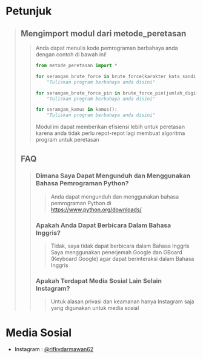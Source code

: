 # Petunjuk
> ## Mengimport modul dari metode_peretasan
>> Anda dapat menulis kode pemrograman berbahaya anda dengan contoh di bawah ini!
>> ~~~Python
>> from metode_peretasan import *
>>
>> for serangan_brute_force in brute_force(karakter_kata_sandi = "abcdefghijklmnopqrstuvwxyz", panjang_kata_sandi = 2):
>>     "Tuliskan program berbahaya anda disini"
>> 
>> for serangan_brute_force_pin in brute_force_pin(jumlah_digit = 4, string_output = True):
>>     "Tuliskan program berbahaya anda disini"
>>
>> for serangan_kamus in kamus():
>>     "Tuliskan program berbahaya anda disini"
>> ~~~
>> Modul ini dapat memberikan efisiensi lebih untuk peretasan karena anda tidak perlu repot-repot lagi membuat algoritma program untuk peretasan
> ## FAQ
>> ### Dimana Saya Dapat Mengunduh dan Menggunakan Bahasa Pemrograman Python?
>>> Anda dapat mengunduh dan menggunakan bahasa pemrograman Python di https://www.python.org/downloads/
>> ### Apakah Anda Dapat Berbicara Dalam Bahasa Inggris?
>>> Tidak, saya tidak dapat berbicara dalam Bahasa Inggris  
>>> Saya menggunakan penerjemah Google dan GBoard (Keyboard Google) agar dapat berinteraksi dalam Bahasa Inggris
>> ### Apakah Terdapat Media Sosial Lain Selain Instagram?
>>> Untuk alasan privasi dan keamanan hanya Instagram saja yang digunakan untuk media sosial
# Media Sosial
- Instagram : [@rifkydarmawan62](https://www.instagram.com/rifkydarmawan62/)

